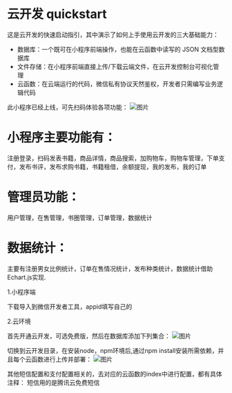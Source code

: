 # 云开发 quickstart

这是云开发的快速启动指引，其中演示了如何上手使用云开发的三大基础能力：

- 数据库：一个既可在小程序前端操作，也能在云函数中读写的 JSON 文档型数据库
- 文件存储：在小程序前端直接上传/下载云端文件，在云开发控制台可视化管理
- 云函数：在云端运行的代码，微信私有协议天然鉴权，开发者只需编写业务逻辑代码


此小程序已经上线，可先扫码体验各项功能：
![图片](https://github.com/JX520/WXmini-Cloud-Bookshop/blob/master/Img/book.jpg
)

# 小程序主要功能有：
注册登录，扫码发表书籍，商品详情，商品搜索，加购物车，购物车管理，下单支付，发布书评，发布求购书籍，书籍租借，余额提现，我的发布，我的订单

# 管理员功能：
用户管理，在售管理，书圈管理，订单管理，数据统计

# 数据统计：
主要有注册男女比例统计，订单在售情况统计，发布种类统计，数据统计借助Echart.js实现.

1.小程序端

下载导入到微信开发者工具，appid填写自己的


2.云环境

首先开通云开发，可选免费版，然后在数据库添加下列集合：
![图片](https://github.com/JX520/WXmini-Cloud-Bookshop/blob/master/Img/collection.png
)

切换到云开发目录，在安装node，npm环境后,通过npm install安装所需依赖，并且每个云函数进行上传并部署：
![图片](https://github.com/JX520/WXmini-Cloud-Bookshop/blob/master/Img/cloud.png
)

其他短信配置和支付配置相关的，去对应的云函数的index中进行配置，都有具体注释：
短信用的是腾讯云免费短信